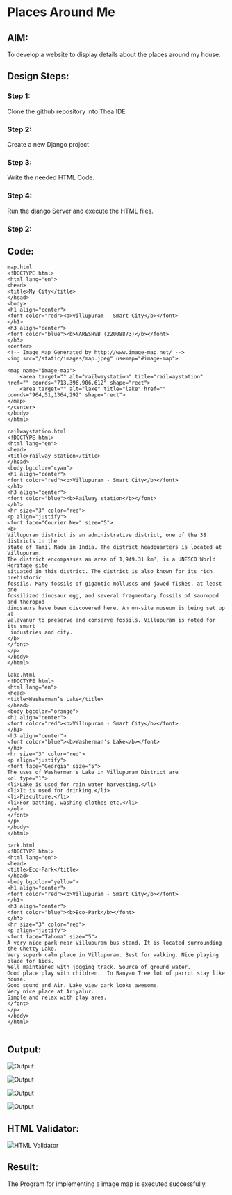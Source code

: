 # Places Around Me
## AIM:
To develop a website to display details about the places around my house.

## Design Steps:

### Step 1:
Clone the github repository into Thea IDE

### Step 2:
Create a new Django project

### Step 3:
Write the needed HTML Code.

### Step 4:
Run the django Server and execute the HTML files.

### Step 2:
## Code:
```
map.html 
<!DOCTYPE html>
<html lang="en">
<head>
<title>My City</title>
</head>
<body>
<h1 align="center">
<font color="red"><b>villupuram - Smart City</b></font>
</h1>
<h3 align="center">
<font color="blue"><b>NARESHVB (22008873)</b></font>
</h3>
<center>
<!-- Image Map Generated by http://www.image-map.net/ -->
<img src="/static/images/map.jpeg" usemap="#image-map">

<map name="image-map">
    <area target="" alt="railwaystation" title="railwaystation" href="" coords="713,396,906,612" shape="rect">
    <area target="" alt="lake" title="lake" href="" coords="964,51,1364,292" shape="rect">
</map>
</center>
</body>
</html>

railwaystation.html
<!DOCTYPE html>
<html lang="en">
<head>
<title>railway station</title>
</head>
<body bgcolor="cyan">
<h1 align="center">
<font color="red"><b>Villupuram - Smart City</b></font>
</h1>
<h3 align="center">
<font color="blue"><b>Railway station</b></font>
</h3>
<hr size="3" color="red">
<p align="justify">
<font face="Courier New" size="5">
<b>
Villupuram district is an administrative district, one of the 38 districts in the 
state of Tamil Nadu in India. The district headquarters is located at Villupuram. 
The district encompasses an area of 1,949.31 km², is a UNESCO World Heritage site 
situated in this district. The district is also known for its rich prehistoric 
fossils. Many fossils of gigantic molluscs and jawed fishes, at least one 
fossilized dinosaur egg, and several fragmentary fossils of sauropod and theropod 
dinosaurs have been discovered here. An on-site museum is being set up at 
valavanur to preserve and conserve fossils. Villupuram is noted for its smart
 industries and city.
</b>
</font>
</p>
</body>
</html>

lake.html
<!DOCTYPE html>
<html lang="en">
<head>
<title>Washerman’s Lake</title>
</head>
<body bgcolor="orange">
<h1 align="center">
<font color="red"><b>Villupuram - Smart City</b></font>
</h1>
<h3 align="center">
<font color="blue"><b>Washerman's Lake</b></font>
</h3>
<hr size="3" color="red">
<p align="justify">
<font face="Georgia" size="5">
The uses of Washerman's Lake in Villupuram District are 
<ol type="1">
<li>Lake is used for rain water harvesting.</li>
<li>It is used for drinking.</li>
<li>Pisculture.</li>
<li>For bathing, washing clothes etc.</li>
</ol>
</font>
</p>
</body>
</html>

park.html
<!DOCTYPE html>
<html lang="en">
<head>
<title>Eco-Park</title>
</head>
<body bgcolor="yellow">
<h1 align="center">
<font color="red"><b>Villupuram - Smart City</b></font>
</h1>
<h3 align="center">
<font color="blue"><b>Eco-Park</b></font>
</h3>
<hr size="3" color="red">
<p align="justify">
<font face="Tahoma" size="5">
A very nice park near Villupuram bus stand. It is located surrounding the Chetty Lake. 
Very superb calm place in Villupuram. Best for walking. Nice playing place for kids.
Well maintained with jogging track. Source of ground water.
Good place play with children.  In Banyan Tree lot of parrot stay like house. 
Good sound and Air. Lake view park looks awesome.
Very nice place at Ariyalur.
Simple and relax with play area.
</font>
</p>
</body>
</html>


```

## Output:
![Output](./screenshot/out1.jpeg)

![Output](./screenshot/out2.jpeg)

![Output](./screenshot/out3.jpeg)

![Output](./screenshot/out4.jpeg)

## HTML Validator:
![HTML Validator](./screenshot/valid.png)

## Result:
The Program for implementing a image map is executed successfully.
